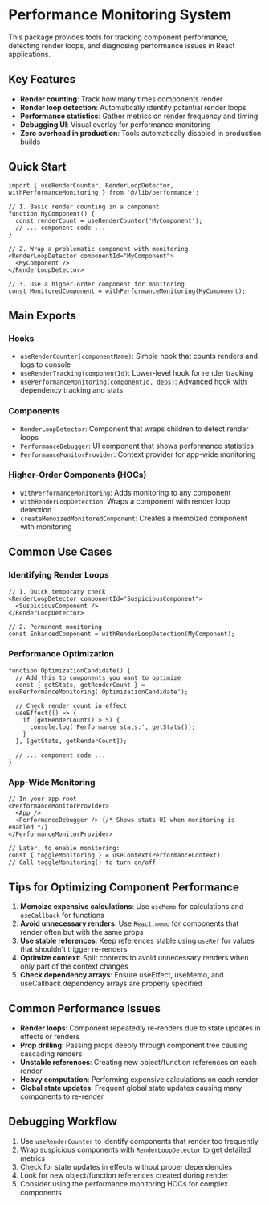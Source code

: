 # Performance Monitoring System

This package provides tools for tracking component performance, detecting render loops, and diagnosing performance issues in React applications.

## Key Features

- **Render counting**: Track how many times components render
- **Render loop detection**: Automatically identify potential render loops
- **Performance statistics**: Gather metrics on render frequency and timing
- **Debugging UI**: Visual overlay for performance monitoring
- **Zero overhead in production**: Tools automatically disabled in production builds

## Quick Start

```tsx
import { useRenderCounter, RenderLoopDetector, withPerformanceMonitoring } from '@/lib/performance';

// 1. Basic render counting in a component
function MyComponent() {
  const renderCount = useRenderCounter('MyComponent');
  // ... component code ...
}

// 2. Wrap a problematic component with monitoring
<RenderLoopDetector componentId="MyComponent">
  <MyComponent />
</RenderLoopDetector>

// 3. Use a higher-order component for monitoring
const MonitoredComponent = withPerformanceMonitoring(MyComponent);
```

## Main Exports

### Hooks

- `useRenderCounter(componentName)`: Simple hook that counts renders and logs to console
- `useRenderTracking(componentId)`: Lower-level hook for render tracking
- `usePerformanceMonitoring(componentId, deps)`: Advanced hook with dependency tracking and stats

### Components

- `RenderLoopDetector`: Component that wraps children to detect render loops
- `PerformanceDebugger`: UI component that shows performance statistics
- `PerformanceMonitorProvider`: Context provider for app-wide monitoring

### Higher-Order Components (HOCs)

- `withPerformanceMonitoring`: Adds monitoring to any component
- `withRenderLoopDetection`: Wraps a component with render loop detection
- `createMemoizedMonitoredComponent`: Creates a memoized component with monitoring

## Common Use Cases

### Identifying Render Loops

```tsx
// 1. Quick temporary check
<RenderLoopDetector componentId="SuspiciousComponent">
  <SuspiciousComponent />
</RenderLoopDetector>

// 2. Permanent monitoring
const EnhancedComponent = withRenderLoopDetection(MyComponent);
```

### Performance Optimization

```tsx
function OptimizationCandidate() {
  // Add this to components you want to optimize
  const { getStats, getRenderCount } = usePerformanceMonitoring('OptimizationCandidate');
  
  // Check render count in effect
  useEffect(() => {
    if (getRenderCount() > 5) {
      console.log('Performance stats:', getStats());
    }
  }, [getStats, getRenderCount]);
  
  // ... component code ...
}
```

### App-Wide Monitoring

```tsx
// In your app root
<PerformanceMonitorProvider>
  <App />
  <PerformanceDebugger /> {/* Shows stats UI when monitoring is enabled */}
</PerformanceMonitorProvider>

// Later, to enable monitoring:
const { toggleMonitoring } = useContext(PerformanceContext);
// Call toggleMonitoring() to turn on/off
```

## Tips for Optimizing Component Performance

1. **Memoize expensive calculations**: Use `useMemo` for calculations and `useCallback` for functions
2. **Avoid unnecessary renders**: Use `React.memo` for components that render often but with the same props
3. **Use stable references**: Keep references stable using `useRef` for values that shouldn't trigger re-renders
4. **Optimize context**: Split contexts to avoid unnecessary renders when only part of the context changes
5. **Check dependency arrays**: Ensure useEffect, useMemo, and useCallback dependency arrays are properly specified

## Common Performance Issues

- **Render loops**: Component repeatedly re-renders due to state updates in effects or renders
- **Prop drilling**: Passing props deeply through component tree causing cascading renders
- **Unstable references**: Creating new object/function references on each render
- **Heavy computation**: Performing expensive calculations on each render
- **Global state updates**: Frequent global state updates causing many components to re-render

## Debugging Workflow

1. Use `useRenderCounter` to identify components that render too frequently
2. Wrap suspicious components with `RenderLoopDetector` to get detailed metrics
3. Check for state updates in effects without proper dependencies
4. Look for new object/function references created during render
5. Consider using the performance monitoring HOCs for complex components 
